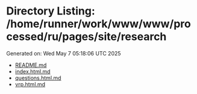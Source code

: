 # Directory Listing: /home/runner/work/www/www/processed/ru/pages/site/research
Generated on: Wed May  7 05:18:06 UTC 2025

- [README.md](README.md)
- [index.html.md](index.html.md)
- [questions.html.md](questions.html.md)
- [vrp.html.md](vrp.html.md)
